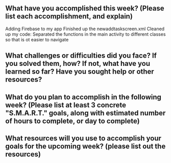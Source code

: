 ## What have you accomplished this week? (Please list each accomplishment, and explain)
Adding Firebase to my app 
Finished up the newaddtaskscreen.xml
Cleaned up my code: Separated the functions in the main activity to different classes so that is ot easier to navigate 

## What challenges or difficulties did you face? If you solved them, how? If not, what have you learned so far? Have you sought help or other resources?


## What do you plan to accomplish in the following week? (Please list at least 3 concrete "S.M.A.R.T." goals, along with estimated number of hours to complete, or day to complete)



## What resources will you use to accomplish your goals for the upcoming week? (please list out the resources)

